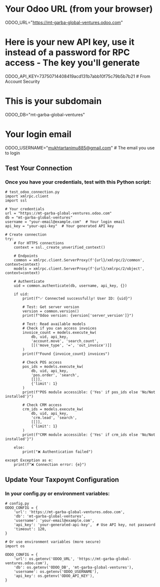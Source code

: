 
# Your Odoo URL (from your browser)
ODOO_URL="https://mt-garba-global-ventures.odoo.com"

# Here is your new API key, use it instead of a password for RPC access - The key you'll generate
ODOO_API_KEY=73750714408419acd131b7abb10f75c79b5b7b21  # From Account Security

# This is your subdomain
ODOO_DB="mt-garba-global-ventures"

# Your login email
ODOO_USERNAME="mukhtartanimu885@gmail.com"  # The email you use to login

## Test Your Connection
### Once you have your credentials, test with this Python script:

```phython
# test_odoo_connection.py
import xmlrpc.client
import ssl

# Your credentials
url = "https://mt-garba-global-ventures.odoo.com"
db = "mt-garba-global-ventures"
username = "your-email@example.com"  # Your login email
api_key = "your-api-key"  # Your generated API key

# Create connection
try:
    # For HTTPS connections
    context = ssl._create_unverified_context()
    
    # Endpoints
    common = xmlrpc.client.ServerProxy(f'{url}/xmlrpc/2/common', context=context)
    models = xmlrpc.client.ServerProxy(f'{url}/xmlrpc/2/object', context=context)
    
    # Authenticate
    uid = common.authenticate(db, username, api_key, {})
    
    if uid:
        print(f"✅ Connected successfully! User ID: {uid}")
        
        # Test: Get server version
        version = common.version()
        print(f"Odoo version: {version['server_version']}")
        
        # Test: Read available models
        # Check if you can access invoices
        invoice_count = models.execute_kw(
            db, uid, api_key,
            'account.move', 'search_count',
            [[('move_type', '=', 'out_invoice')]]
        )
        print(f"Found {invoice_count} invoices")
        
        # Check POS access
        pos_ids = models.execute_kw(
            db, uid, api_key,
            'pos.order', 'search',
            [[]],
            {'limit': 1}
        )
        print(f"POS module accessible: {'Yes' if pos_ids else 'No/Not installed'}")
        
        # Check CRM access
        crm_ids = models.execute_kw(
            db, uid, api_key,
            'crm.lead', 'search',
            [[]],
            {'limit': 1}
        )
        print(f"CRM module accessible: {'Yes' if crm_ids else 'No/Not installed'}")
        
    else:
        print("❌ Authentication failed")
        
except Exception as e:
    print(f"❌ Connection error: {e}")
```

## Update Your Taxpoynt Configuration
### In your config.py or environment variables:
```phython
# config.py
ODOO_CONFIG = {
    'url': 'https://mt-garba-global-ventures.odoo.com',
    'db': 'mt-garba-global-ventures',
    'username': 'your-email@example.com',
    'api_key': 'your-generated-api-key',  # Use API key, not password
    'timeout': 120,
}

# Or use environment variables (more secure)
import os

ODOO_CONFIG = {
    'url': os.getenv('ODOO_URL', 'https://mt-garba-global-ventures.odoo.com'),
    'db': os.getenv('ODOO_DB', 'mt-garba-global-ventures'),
    'username': os.getenv('ODOO_USERNAME'),
    'api_key': os.getenv('ODOO_API_KEY'),
}
```
